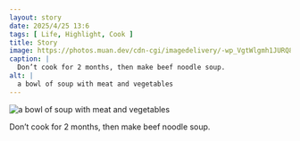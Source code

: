 ```yaml
---
layout: story
date: 2025/4/25 13:6
tags: [ Life, Highlight, Cook ]
title: Story
image: https://photos.muan.dev/cdn-cgi/imagedelivery/-wp_VgtWlgmh1JURQ8t1mg/94bbddb1-6fa4-43c0-0315-3c759bb07c00/public
caption: |
  Don’t cook for 2 months, then make beef noodle soup.
alt: |
  a bowl of soup with meat and vegetables
---
```



![a bowl of soup with meat and vegetables](https://photos.muan.dev/cdn-cgi/imagedelivery/-wp_VgtWlgmh1JURQ8t1mg/94bbddb1-6fa4-43c0-0315-3c759bb07c00/public)

Don’t cook for 2 months, then make beef noodle soup.
